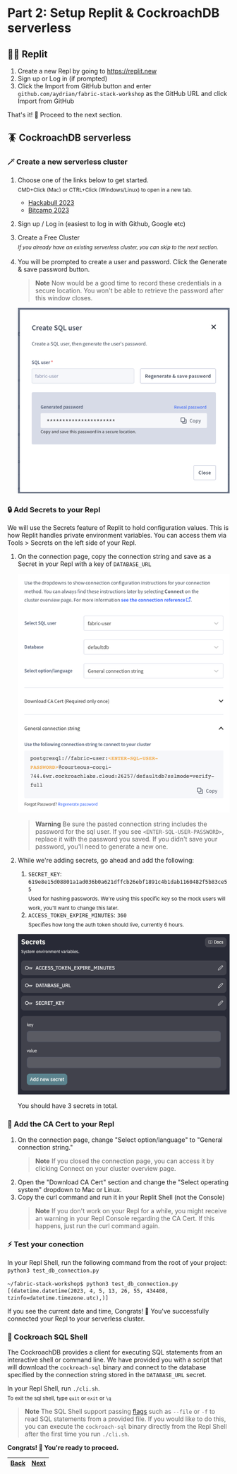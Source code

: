 # Part 2: Setup Replit & CockroachDB serverless

## 🧑‍💻 Replit

1. Create a new Repl by going to https://replit.new
1. Sign up or Log in (if prompted)
1. Click the Import from GitHub button and enter `github.com/aydrian/fabric-stack-workshop` as the GitHub URL and click Import from GitHub

That's it! 🎉 Proceed to the next section.

## 🪳 CockroachDB serverless

### 🪄 Create a new serverless cluster

1. Choose one of the links below to get started.
   <br /><sub>CMD+Click (Mac) or CTRL+Click (Windows/Linux) to open in a new tab.</sub>
   - [Hackabull 2023](http://cockroa.ch/hackabull2023)
   - [Bitcamp 2023](http://cockroa.ch/bitcamp23)
1. Sign up / Log in (easiest to log in with Github, Google etc)
1. Create a Free Cluster
   <br /><sub>_If you already have an existing serverless cluster, you can skip to the next section._<sub>
1. You will be prompted to create a user and password. Click the Generate & save password button.

   > **Note**
   > Now would be a good time to record these credentials in a secure location. You won't be able to retrieve the password after this window closes.

   ![Create SQL user](assets/3.png)

### 🔒 Add Secrets to your Repl

We will use the Secrets feature of Replit to hold configuration values. This is how Replit handles private environment variables. You can access them via Tools > Secrets on the left side of your Repl.

1. On the connection page, copy the connection string and save as a Secret in your Repl with a key of `DATABASE_URL`

   ![Connection page](assets/4.png)

   > **Warning**
   > Be sure the pasted connection string includes the password for the sql user. If you see `<ENTER-SQL-USER-PASSWORD>`, replace it with the password you saved. If you didn't save your password, you'll need to generate a new one.

1. While we're adding secrets, go ahead and add the following:

   1. `SECRET_KEY`: `619e8e15d08801a1ad036b0a621dffcb26ebf1891c4b1dab1160482f5b83ce55`
      <br /><sub>Used for hashing passwords. We're using this specific key so the mock users will work, you'll want to change this later.</sub>
   1. `ACCESS_TOKEN_EXPIRE_MINUTES`: `360`
      <br/><sub>Specifies how long the auth token should live, currently 6 hours.</sub>

   ![Replit Secrets](assets/replit_secrets.png)

   You should have 3 secrets in total.

### 🔐 Add the CA Cert to your Repl

1. On the connection page, change "Select option/language" to "General connection string."
   > **Note**
   > If you closed the connection page, you can access it by clicking Connect on your cluster overview page.
1. Open the "Download CA Cert" section and change the "Select operating system" dropdown to Mac or Linux.
1. Copy the curl command and run it in your Replit Shell (not the Console)
   > **Note**
   > If you don't work on your Repl for a while, you might receive an warning in your Repl Console regarding the CA Cert. If this happens, just run the curl command again.

### ⚡️ Test your conection

In your Repl Shell, run the following command from the root of your project: `python3 test_db_connection.py`

```shell
~/fabric-stack-workshop$ python3 test_db_connection.py
[(datetime.datetime(2023, 4, 5, 13, 26, 55, 434408, tzinfo=datetime.timezone.utc),)]
```

If you see the current date and time, Congrats! 🎉 You've successfully connected your Repl to your serverless cluster.

### 🐚 Cockroach SQL Shell

The CockroachDB provides a client for executing SQL statements from an interactive shell or command line. We have provided you with a script that will download the `cockroach-sql` binary and connect to the database specified by the connection string stored in the `DATABASE_URL` secret.

In your Repl Shell, run `./cli.sh`.
<br /><sub>To exit the sql shell, type `quit` or `exit` or `\q`</sub><br/>

> **Note**
> The SQL Shell support passing [flags](https://www.cockroachlabs.com/docs/stable/cockroach-sql-binary.html#flags) such as `--file` or `-f` to read SQL statements from a provided file. If you would like to do this, you can execute the `cockroach-sql` binary directly from the Repl Shell after the first time you run `./cli.sh`.

**Congrats! 🎉 You're ready to proceed.**

| [Back](part-1.md) | [Next](part-3.md) |
| ----------------- | ----------------- |
